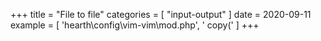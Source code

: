 +++
title = "File to file"
categories = [ "input-output" ]
date = 2020-09-11
example = [
   'hearth\config\vim-vim\mod.php', ' copy('
]
+++
